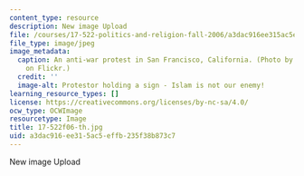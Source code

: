 ```yaml
---
content_type: resource
description: New image Upload
file: /courses/17-522-politics-and-religion-fall-2006/a3dac916ee315ac5effb235f38b873c7_17-522f06-th.jpg
file_type: image/jpeg
image_metadata:
  caption: An anti-war protest in San Francisco, California. (Photo by [Steve Rhodes](http://www.flickr.com/photos/ari/)
    on Flickr.)
  credit: ''
  image-alt: Protestor holding a sign - Islam is not our enemy!
learning_resource_types: []
license: https://creativecommons.org/licenses/by-nc-sa/4.0/
ocw_type: OCWImage
resourcetype: Image
title: 17-522f06-th.jpg
uid: a3dac916-ee31-5ac5-effb-235f38b873c7
---
```

New image Upload